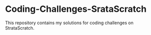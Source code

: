 # Coding-Challenges-SrataScratch
This repository contains my solutions for coding challenges on StrataScratch.
